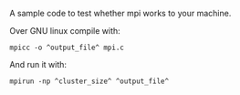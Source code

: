A sample code to test whether mpi works to your machine.

Over GNU linux compile with:

```
mpicc -o ^output_file^ mpi.c
```

And run it with:

```
mpirun -np ^cluster_size^ ^output_file^
```
